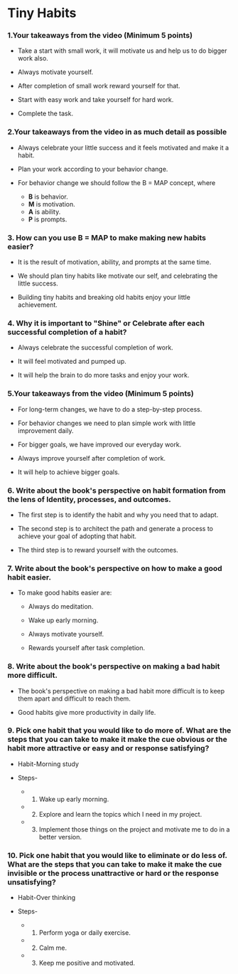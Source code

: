 # Tiny Habits

### [](#1your-takeaways-from-the-video-minimum-5-points)1.Your takeaways from the video (Minimum 5 points)

-   Take a start with small work, it will motivate us and help us to do bigger work also.
    
-   Always motivate yourself.
    
-   After completion of small work reward yourself for that.
    
-   Start with easy work and take yourself for hard work.
    
-   Complete the task.
    

### [](#2your-takeaways-from-the-video-in-as-much-detail-as-possible)2.Your takeaways from the video in as much detail as possible

-   Always celebrate your little success and it feels motivated and make it a habit.
    
-   Plan your work according to your behavior change.
    
-   For behavior change we should follow the B = MAP concept, where
    
    -   **B** is behavior.
    -   **M** is motivation.
    -   **A** is ability.
    -   **P** is prompts.

### [](#3-how-can-you-use-b-map-to-make-making-new-habits-easier)3. How can you use B = MAP to make making new habits easier?

-   It is the result of motivation, ability, and prompts at the same time.
    
-   We should plan tiny habits like motivate our self, and celebrating the little success.
    
-   Building tiny habits and breaking old habits enjoy your little achievement.
    

### [](#4-why-it-is-important-to-shine-or-celebrate-after-each-successful-completion-of-a-habit)4. Why it is important to "Shine" or Celebrate after each successful completion of a habit?

-   Always celebrate the successful completion of work.
    
-   It will feel motivated and pumped up.
    
-   It will help the brain to do more tasks and enjoy your work.
    

### [](#5your-takeaways-from-the-video-minimum-5-points)5.Your takeaways from the video (Minimum 5 points)

-   For long-term changes, we have to do a step-by-step process.
    
-   For behavior changes we need to plan simple work with little improvement daily.
    
-   For bigger goals, we have improved our everyday work.
    
-   Always improve yourself after completion of work.
    
-   It will help to achieve bigger goals.
    

### [](#6-write-about-the-books-perspective-on-habit-formation-from-the-lens-of-identity-processes-and-outcomes)6. Write about the book's perspective on habit formation from the lens of Identity, processes, and outcomes.

-   The first step is to identify the habit and why you need that to adapt.
    
-   The second step is to architect the path and generate a process to achieve your goal of adopting that habit.
    
-   The third step is to reward yourself with the outcomes.
    

### [](#7-write-about-the-books-perspective-on-how-to-make-a-good-habit-easier)7. Write about the book's perspective on how to make a good habit easier.

-   To make good habits easier are:
    
    -   Always do meditation.
        
    -   Wake up early morning.
        
    -   Always motivate yourself.
        
    -   Rewards yourself after task completion.
        

### [](#8-write-about-the-books-perspective-on-making-a-bad-habit-more-difficult)8. Write about the book's perspective on making a bad habit more difficult.

-   The book's perspective on making a bad habit more difficult is to keep them apart and difficult to reach them.
    
-   Good habits give more productivity in daily life.
    

### [](#9-pick-one-habit-that-you-would-like-to-do-more-of-what-are-the-steps-that-you-can-take-to-make-it-make-the-cue-obvious-or-the-habit-more-attractive-or-easy-and-or-response-satisfying)9. Pick one habit that you would like to do more of. What are the steps that you can take to make it make the cue obvious or the habit more attractive or easy and or response satisfying?

-   Habit-Morning study
    
-   Steps-
    
    -   1.  Wake up early morning.
    -   2.  Explore and learn the topics which I need in my project.
    -   3.  Implement those things on the project and motivate me to do in a better version.

### [](#10-pick-one-habit-that-you-would-like-to-eliminate-or-do-less-of-what-are-the-steps-that-you-can-take-to-make-it-make-the-cue-invisible-or-the-process-unattractive-or-hard-or-the-response-unsatisfying)10. Pick one habit that you would like to eliminate or do less of. What are the steps that you can take to make it make the cue invisible or the process unattractive or hard or the response unsatisfying?

-   Habit-Over thinking
    
-   Steps-
    
    -   1.  Perform yoga or daily exercise.
    -   2.  Calm me.
    -   3.  Keep me positive and motivated.
